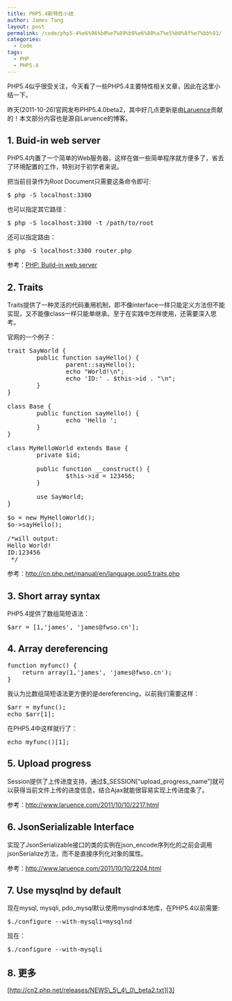```yaml
---
title: PHP5.4新特性小结
author: James Tang
layout: post
permalink: /code/php5-4%e6%96%b0%e7%89%b9%e6%80%a7%e5%b0%8f%e7%bb%93/
categories:
  - Code
tags:
  - PHP
  - PHP5.4
---
```

PHP5.4似乎很受关注，今天看了一些PHP5.4主要特性相关文章，因此在这里小结一下。

昨天(2011-10-26)官网发布PHP5.4.0beta2，其中好几点更新是由[Laruence][1]贡献的！本文部分内容也是源自Laruence的博客。

## 1. Buid-in web server

PHP5.4内置了一个简单的Web服务器，这样在做一些简单程序就方便多了，省去了环境配置的工作，特别对于初学者来说。

把当前目录作为Root Document只需要这条命令即可:

<pre class="brush:bash">$ php -S localhost:3300
</pre>

也可以指定其它路径：

<pre class="brush:bash">$ php -S localhost:3300 -t /path/to/root
</pre>

还可以指定路由：

<pre class="brush:bash">$ php -S localhost:3300 router.php
</pre>

参考：[PHP: Build-in web server][2]

## 2. Traits

Traits提供了一种灵活的代码重用机制，即不像interface一样只能定义方法但不能实现，又不能像class一样只能单继承。至于在实践中怎样使用，还需要深入思考。

官网的一个例子：

<pre class="brush:php">trait SayWorld {
        public function sayHello() {
                parent::sayHello();
                echo "World!\n";
                echo 'ID:' . $this->id . "\n";
        }
}

class Base {
        public function sayHello() {
                echo 'Hello ';
        }
}

class MyHelloWorld extends Base {
        private $id;

        public function __construct() {
                $this->id = 123456;
        }

        use SayWorld;
}

$o = new MyHelloWorld();
$o->sayHello();

/*will output:
Hello World!
ID:123456
 */
</pre>

参考：http://cn.php.net/manual/en/language.oop5.traits.php

## 3. Short array syntax

PHP5.4提供了数组简短语法：

<pre class="brush:php">$arr = [1,'james', 'james@fwso.cn'];
</pre>

## 4. Array dereferencing

<pre class="brush:php">function myfunc() {
    return array(1,'james', 'james@fwso.cn');
}
</pre>

我认为比数组简短语法更方便的是dereferencing，以前我们需要这样：

<pre class="brush:php">$arr = myfunc();
echo $arr[1];
</pre>

在PHP5.4中这样就行了：

<pre class="brush:php">echo myfunc()[1];
</pre>

## 5. Upload progress

Session提供了上传进度支持，通过$\_SESSION[&#8220;upload\_progress_name&#8221;]就可以获得当前文件上传的进度信息，结合Ajax就能很容易实现上传进度条了。

参考：http://www.laruence.com/2011/10/10/2217.html

## 6. JsonSerializable Interface

实现了JsonSerializable接口的类的实例在json_encode序列化的之前会调用jsonSerialize方法，而不是直接序列化对象的属性。

参考：<http://www.laruence.com/2011/10/10/2204.html>

## 7. Use mysqlnd by default

现在mysql, mysqli, pdo_mysql默认使用mysqlnd本地库，在PHP5.4以前需要:

<pre class="brush:bash">$./configure --with-mysqli=mysqlnd
</pre>

现在：

<pre class="brush:bash">$./configure --with-mysqli
</pre>

## 8. 更多

[http://cn2.php.net/releases/NEWS\_5\_4\_0\_beta2.txt][3]

 [1]: http://www.laruence.com/
 [2]: http://php.net/manual/en/features.commandline.webserver.php
 [3]: http://cn2.php.net/releases/NEWS_5_4_0_beta2.txt